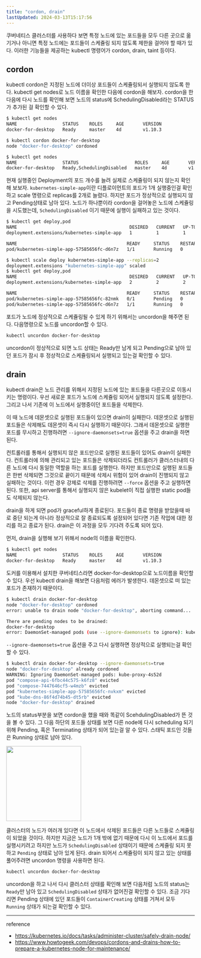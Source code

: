 ```yaml
---
title: "cordon, drain"
lastUpdated: 2024-03-13T15:17:56
---
```


쿠버네티스 클러스터를 사용하다 보면 특정 노드에 있는 포드들을 모두 다른 곳으로 옮기거나 아니면 특정 노드에는 포드들이 스케쥴링 되지 않도록 제한을 걸어야 할 때가 있다. 이러한 기능들을 제공하는 kubectl 명령어가 cordon, drain, taint 등이다.

## cordon

kubectl cordon은 지정된 노드에 더이상 포드들이 스케쥴링되서 실행되지 않도록 한다. kubectl get nodes로 노드 이름을 확인한 다음에 cordon을 해보자. cordon을 한 다음에 다시 노드를 확인해 보면 노드의 status에 SchedulingDisabled라는 STATUS가 추가된 걸 확인할 수 있다.

```bash
$ kubectl get nodes
NAME                 STATUS    ROLES     AGE       VERSION
docker-for-desktop   Ready     master    4d        v1.10.3

$ kubectl cordon docker-for-desktop
node "docker-for-desktop" cordoned

$ kubectl get nodes
NAME                 STATUS                     ROLES     AGE       VERSION
docker-for-desktop   Ready,SchedulingDisabled   master    4d        v1.10.3
```

현재 실행중인 Deployment의 포드 개수를 늘려 실제로 스케쥴링이 되지 않는지 확인해 보보자. `kubernetes-simple-app`이란 디플로이먼트의 포드가 1개 실행중인걸 확인하고 scale 명령으로 replicas를 2개로 늘렸다. 하지만 포드가 정상적으로 실행되지 않고 Pending상태로 남아 있다. 노드가 하나뿐이라 cordon을 걸어놓은 노드에 스케쥴링을 시도했는데, `SchedulingDisabled` 이기 때문에 실행이 실패하고 있는 것이다.

```bash
$ kubectl get deploy,pod
NAME                                          DESIRED   CURRENT   UP-TO-DATE   AVAILABLE   AGE
deployment.extensions/kubernetes-simple-app   1         1         1            1           8h

NAME                                         READY     STATUS    RESTARTS   AGE
pod/kubernetes-simple-app-57585656fc-d6n7z   1/1       Running   0          33m

$ kubectl scale deploy kubernetes-simple-app --replicas=2
deployment.extensions "kubernetes-simple-app" scaled
$ kubectl get deploy,pod
NAME                                          DESIRED   CURRENT   UP-TO-DATE   AVAILABLE   AGE
deployment.extensions/kubernetes-simple-app   2         2         2            1           8h

NAME                                         READY     STATUS    RESTARTS   AGE
pod/kubernetes-simple-app-57585656fc-82nmk   0/1       Pending   0          59s
pod/kubernetes-simple-app-57585656fc-d6n7z   1/1       Running   0          35m
```

포드가 노드에 정상적으로 스케쥴링될 수 있게 하기 위해서는 uncordon을 해주면 된다. 다음명령으로 노드를 uncordon할 수 있다.

```bash
kubectl uncordon docker-for-desktop
```

uncordon이 정상적으로 되면 노드 상태는 Ready만 남게 되고 Pending으로 남아 있던 포드가 잠시 후 정상적으로 스케쥴링되서 실행되고 있는걸 확인할 수 있다.

## drain

kubectl drain은 노드 관리를 위해서 지정된 노드에 있는 포드들을 다른곳으로 이동시키는 명령이다. 우선 새로운 포드가 노드에 스케쥴링 되어서 실행되지 않도록 설정한다. 그리고 나서 기존에 이 노드에서 실행중이던 포드들을 삭제한다.

이 때 노드에 데몬셋으로 실행된 포드들이 있으면 drain이 실패한다. 데몬셋으로 실행된 포드들은 삭제해도 데몬셋이 즉시 다시 실행하기 때문이다. 그래서 데몬셋으로 실행한 포드를 무시하고 진행하려면 `--ignore-daemonsets=true` 옵션을 주고 drain을 하면 된다.

컨트롤러를 통해서 실행되지 않은 포드만으로 실행된 포드들이 있어도 drain이 실패한다. 컨트롤러에 의해 관리되고 있는 포드들은 삭제되더라도 컨트롤러가 클러스터내의 다른 노드에 다시 동일한 역할을 하는 포드를 실행한다. 하지만 포드만으로 실행된 포드들은 한번 삭제되면 그것으로 끝이기 때문에 삭제시 위험이 있어 drain이 진행되지 않고 실패하는 것이다. 이런 경우 강제로 삭제를 진행하려면 `--force` 옵션을 주고 실행하면 된다. 또한, api server를 통해서 실행되지 않은 kubelet이 직접 실행한 static pod들도 삭제되지 않는다.

drain을 하게 되면 pod가 graceful하게 종료된다. 포드들이 종료 명령을 받았을때 바로 중단 되는게 아니라 정상적으로 잘 종료되도록 설정되어 있다면 기존 작업에 대한 정리를 하고 종료가 된다. drain은 이 과정을 모두 기다려 주도록 되어 있다.

먼저, drain을 실행해 보기 위해서 node의 이름을 확인한다.

```bash
$ kubectl get nodes
NAME                 STATUS    ROLES     AGE       VERSION
docker-for-desktop   Ready     master    4d        v1.10.3
```

도커를 이용해서 설치한 쿠버네티스라면 docker-for-desktop으로 노드이름을 확인할 수 있다.
우선 kubectl drain을 해보면 다음처럼 에러가 발생한다. 데몬셋으로 떠 있는 포드가 존재하기 때문이다.

```bash
$ kubectl drain docker-for-desktop
node "docker-for-desktop" cordoned
error: unable to drain node "docker-for-desktop", aborting command...

There are pending nodes to be drained:
docker-for-desktop
error: DaemonSet-managed pods (use --ignore-daemonsets to ignore): kube-proxy-4s52d
```

`--ignore-daemonsets=true` 옵션을 주고 다시 실행하면 정상적으로 실행되는걸 확인할 수 있다.

```bash
$ kubectl drain docker-for-desktop --ignore-daemonsets=true
node "docker-for-desktop" already cordoned
WARNING: Ignoring DaemonSet-managed pods: kube-proxy-4s52d
pod "compose-api-6fbc44c575-k6fz8" evicted
pod "compose-7447646cf5-w4mzb" evicted
pod "kubernetes-simple-app-57585656fc-nvkxm" evicted
pod "kube-dns-86f4d74b45-dt5rb" evicted
node "docker-for-desktop" drained
```

노드의 status부분을 보면 cordon을 했을 때와 똑같이 ScehdulingDisabled가 뜬 것을 볼 수 있다. 그 다음 하단의 포드들 상태를 보면 다른 node에 다시 scheduling 되기 위해 Pending, 혹은 Terminating 상태가 되어 있는걸 알 수 있다. 스태틱 포드인 것들은 Running 상태로 남아 있다. 

<img src="https://github.com/rlaisqls/TIL/assets/81006587/f97aeba1-4dc3-48a4-ba1c-73b9baf5ed76" height=200px>

클러스터의 노드가 여러개 있다면 이 노드에서 삭제된 포드들은 다른 노드들로 스케쥴링이 되었을 것이다. 하지만 지금은 노드가 1개 밖에 없기 때문에 다시 이 노드에서 포드를 실행시키려고 하지만 노드가 `SchedulingDisabled` 상태이기 때문에 스케쥴링 되지 못하고 `Pending` 상태로 남아 있게 된다. drain 되어서 스케쥴링이 되지 않고 있는 상태를 풀어주려면 uncordon 명령을 사용하면 된다. 

```bash
kubectl uncordon docker-for-desktop
```

uncordon을 하고 나서 다시 클러스터 상태를 확인해 보면 다음처럼 노드의 status는 `Ready`만 남아 있고 `SchedulingDisabled` 상태가 없어진걸 확인할 수 있다. 조금 기다리면 Pending 상태에 있던 포드들이 `ContainerCreating` 상태를 거쳐서 모두 `Running` 상태가 되는걸 확인할 수 있다.

---
reference
- https://kubernetes.io/docs/tasks/administer-cluster/safely-drain-node/
- https://www.howtogeek.com/devops/cordons-and-drains-how-to-prepare-a-kubernetes-node-for-maintenance/